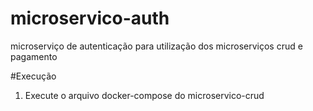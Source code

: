 # microservico-auth
microserviço de autenticação para utilização dos microserviços crud e pagamento

#Execução
1. Execute o arquivo docker-compose do microservico-crud
